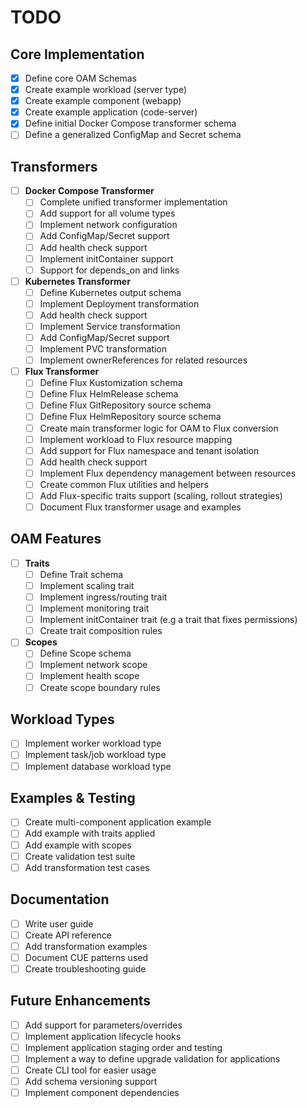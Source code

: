 # TODO

## Core Implementation

- [x] Define core OAM Schemas
- [x] Create example workload (server type)
- [x] Create example component (webapp)
- [x] Create example application (code-server)
- [x] Define initial Docker Compose transformer schema
- [ ] Define a generalized ConfigMap and Secret schema

## Transformers

- [ ] **Docker Compose Transformer**
  - [ ] Complete unified transformer implementation
  - [ ] Add support for all volume types
  - [ ] Implement network configuration
  - [ ] Add ConfigMap/Secret support
  - [ ] Add health check support
  - [ ] Implement initContainer support
  - [ ] Support for depends_on and links
- [ ] **Kubernetes Transformer**
  - [ ] Define Kubernetes output schema
  - [ ] Implement Deployment transformation
  - [ ] Add health check support
  - [ ] Implement Service transformation
  - [ ] Add ConfigMap/Secret support
  - [ ] Implement PVC transformation
  - [ ] Implement ownerReferences for related resources
- [ ] **Flux Transformer**
  - [ ] Define Flux Kustomization schema
  - [ ] Define Flux HelmRelease schema
  - [ ] Define Flux GitRepository source schema
  - [ ] Define Flux HelmRepository source schema
  - [ ] Create main transformer logic for OAM to Flux conversion
  - [ ] Implement workload to Flux resource mapping
  - [ ] Add support for Flux namespace and tenant isolation
  - [ ] Add health check support
  - [ ] Implement Flux dependency management between resources
  - [ ] Create common Flux utilities and helpers
  - [ ] Add Flux-specific traits support (scaling, rollout strategies)
  - [ ] Document Flux transformer usage and examples

## OAM Features

- [ ] **Traits**
  - [ ] Define Trait schema
  - [ ] Implement scaling trait
  - [ ] Implement ingress/routing trait
  - [ ] Implement monitoring trait
  - [ ] Implement initContainer trait (e.g a trait that fixes permissions)
  - [ ] Create trait composition rules
- [ ] **Scopes**
  - [ ] Define Scope schema
  - [ ] Implement network scope
  - [ ] Implement health scope
  - [ ] Create scope boundary rules

## Workload Types

- [ ] Implement worker workload type
- [ ] Implement task/job workload type
- [ ] Implement database workload type

## Examples & Testing

- [ ] Create multi-component application example
- [ ] Add example with traits applied
- [ ] Add example with scopes
- [ ] Create validation test suite
- [ ] Add transformation test cases

## Documentation

- [ ] Write user guide
- [ ] Create API reference
- [ ] Add transformation examples
- [ ] Document CUE patterns used
- [ ] Create troubleshooting guide

## Future Enhancements

- [ ] Add support for parameters/overrides
- [ ] Implement application lifecycle hooks
- [ ] Implement application staging order and testing
- [ ] Implement a way to define upgrade validation for applications
- [ ] Create CLI tool for easier usage
- [ ] Add schema versioning support
- [ ] Implement component dependencies
